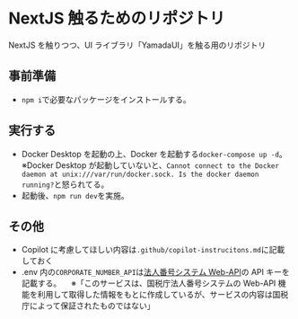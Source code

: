 # NextJS 触るためのリポジトリ

NextJS を触りつつ、UI ライブラリ「YamadaUI」を触る用のリポジトリ

## 事前準備

- `npm i`で必要なパッケージをインストールする。

## 実行する

- Docker Desktop を起動の上、Docker を起動する`docker-compose up -d`。
  ※Docker Desktop が起動していないと、`Cannot connect to the Docker daemon at unix:///var/run/docker.sock. Is the docker daemon running?`と怒られてる。
- 起動後、`npm run dev`を実施。

## その他

- Copilot に考慮してほしい内容は`.github/copilot-instrucitons.md`に記載しておく
- .env 内の`CORPORATE_NUMBER_API`は[法人番号システム Web-API](https://www.houjin-bangou.nta.go.jp/webapi/index.html#web-api01)の API キーを記載する。
  　※「このサービスは、国税庁法人番号システムの Web-API 機能を利用して取得した情報をもとに作成しているが、サービスの内容は国税庁によって保証されたものではない」
